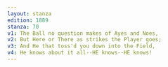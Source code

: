 ```yaml
---
layout: stanza
edition: 1889
stanza: 70
v1: The Ball no question makes of Ayes and Noes,
v2: But Here or There as strikes the Player goes;
v3: And He that toss'd you down into the Field,
v4: He knows about it all--HE knows--HE knows!
---
```

